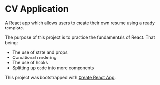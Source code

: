 # CV Application

A React app which allows users to create their own resume using a ready template.

The purpose of this project is to practice the fundamentals of React. That being: 
- The use of state and props
- Conditional rendering
- The use of hooks
- Splitting up code into more components

This project was bootstrapped with [Create React App](https://github.com/facebook/create-react-app).
